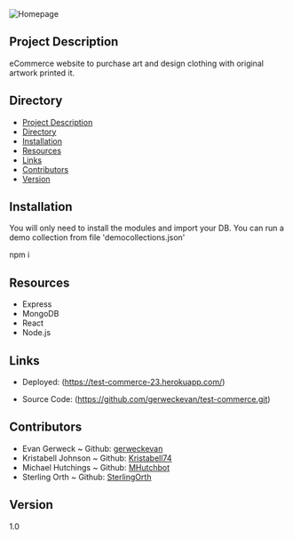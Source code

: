 <img src = ".\client\public\images\Homepage.png" alt="Homepage">

## Project Description

eCommerce website to purchase art and design clothing with original artwork printed it.

## Directory

- [Project Description](#project-description)
- [Directory](#directory)
- [Installation](#installation)
- [Resources](#resources)
- [Links](#links)
- [Contributors](#contributors)
- [Version](#version)

## Installation

You will only need to install the modules and import your DB.
You can run a demo collection from file 'democollections.json'

npm i

## Resources

- Express
- MongoDB
- React
- Node.js

## Links

- Deployed: (https://test-commerce-23.herokuapp.com/)

- Source Code: (https://github.com/gerweckevan/test-commerce.git)

## Contributors

- Evan Gerweck ~ Github: [gerweckevan](https://github.com/gerweckevan)
- Kristabell Johnson ~ Github: [Kristabell74](https://github.com/kristabell74)
- Michael Hutchings ~ Github: [MHutchbot](https://github.com/mhutchbot)
- Sterling Orth ~ Github: [SterlingOrth](https://github.com/sterlingorth)

## Version

1.0
